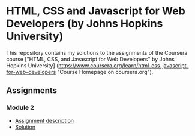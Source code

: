 # HTML, CSS and Javascript for Web Developers (by Johns Hopkins University) #
This repository contains my solutions to the assignments of the Coursera course ["HTML, CSS, and Javascript for Web Developers" by Johns Hopkins University] (https://www.coursera.org/learn/html-css-javascript-for-web-developers "Course Homepage on coursera.org").

## Assignments ##

### Module 2 ###
* [Assignment description](https://github.com/jhu-ep-coursera/fullstack-course4/blob/master/assignments/assignment2/Assignment-2.md)
* [Solution](https://webprjpt.github.io/Coursera/module2-solution/)
